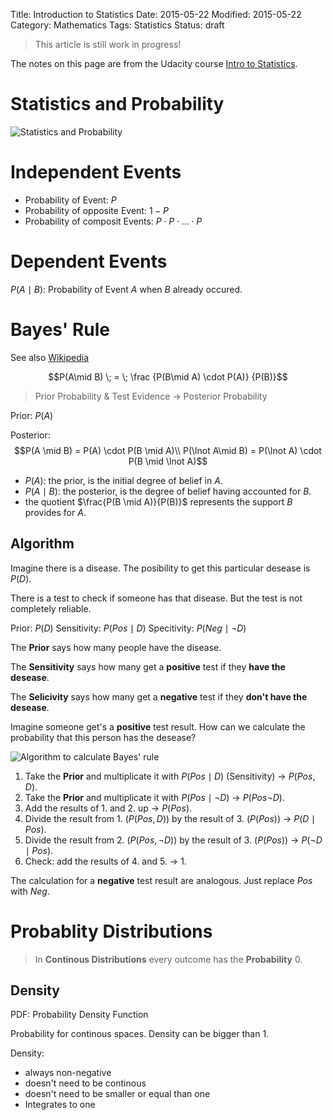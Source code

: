 Title: Introduction to Statistics
Date: 2015-05-22
Modified: 2015-05-22
Category: Mathematics
Tags: Statistics
Status: draft

> This article is still work in progress!

The notes on this page are from the Udacity course
[Intro to Statistics](https://www.udacity.com/course/intro-to-statistics--st101 "Udacity").

Statistics and Probability
==========================

![Statistics and Probability](/images/statistics_probability.svg)


Independent Events
==================

- Probability of Event: $P$
- Probability of opposite Event: $1-P$
- Probability of composit Events: $P \cdot P \cdot ... \cdot P$


Dependent Events
================

$P(A\mid B)$: Probability of Event $A$ when $B$ already occured.


Bayes' Rule
===========

See also [Wikipedia](http://en.wikipedia.org/wiki/Bayes%27_theorem "Bayes' theorem")


$$P(A\mid B) \; = \; \frac {P(B\mid A) \cdot P(A)} {P(B)}$$


> Prior Probability  & Test Evidence -> Posterior Probability

Prior: $P(A)$

Posterior: $$P(A \mid B) = P(A) \cdot P(B \mid A)\\
    P(\lnot A\mid B) = P(\lnot A) \cdot P(B \mid \lnot A)$$ 


* $P(A)$: the prior, is the initial degree of belief in $A$.
* $P(A \mid B)$: the posterior, is the degree of belief having accounted for $B$.
* the quotient $\frac{P(B \mid A)}{P(B)}$ represents the support $B$ provides for $A$.


Algorithm
---------

Imagine there is a disease. The posibility to get this particular desease is $P(D)$.

There is a test to check if someone has that disease. But the test is not completely reliable.

Prior: $P(D)$
Sensitivity: $P(Pos \mid D)$
Specitivity: $P(Neg \mid \lnot D)$

The **Prior** says how many people have the disease.

The **Sensitivity** says how many get a **positive** test if they **have the desease**.

The **Selicivity** says how many get a **negative** test if they **don't have the desease**.


Imagine someone get's a **positive** test result. How can we calculate the probability that this person has the desease?

![Algorithm to calculate Bayes' rule](/images/bayes_algorithm.svg)

1. Take the **Prior** and multiplicate it with $P(Pos \mid D)$ (Sensitivity) &rarr; $P(Pos, D)$.
2. Take the **Prior** and multiplicate it with $P(Pos \mid \lnot D)$ &rarr; $P(Pos \lnot D)$.
3. Add the results of 1. and 2. up &rarr; $P(Pos)$.
4. Divide the result from 1. ($P(Pos, D)$) by the result of 3. ($P(Pos)$) &rarr; $P(D \mid Pos)$.
5. Divide the result from 2. ($P(Pos, \lnot D)$) by the result of 3. ($P(Pos)$) &rarr; $P(\lnot D \mid Pos)$.
6. Check: add the results of 4. and 5. &rarr; $1$.

The calculation for a **negative** test result are analogous. Just replace $Pos$ with $Neg$.

Probablity Distributions
========================

> In **Continous Distributions** every outcome has the **Probability** $0$.

Density
-------

PDF: Probability Density Function

Probability for continous spaces. Density can be bigger than $1$.

Density:

- always non-negative
- doesn't need to be continous
- doesn't need to be smaller or equal than one
- Integrates to one

